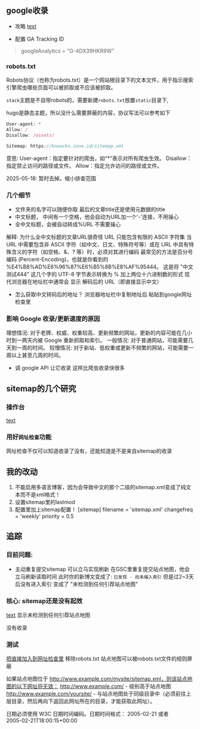 ## google收录

- 攻略 [text](https://blog.sugarin.net/p/google%E6%94%B6%E5%BD%95/)

- 配置 GA Tracking ID
> googleAnalytics = "G-4DX39HKR9W"

### robots.txt

Robots协议（也称为robots.txt）是一个网站根目录下的文本文件，用于指示搜索引擎爬虫哪些页面可以被抓取或不应该被抓取。

`stack`主题是不自带robots的，需要新建`robots.txt`放置`static`目录下, 

hugo是静态主题，所以没什么需要屏蔽的内容，协议写法可以参考如下

```typescript
User-agent: *
Allow: /
Disallow: /assets/

Sitemap: https://knowckx.zone.id/sitemap.xml
```

意思:
User-agent：指定要针对的爬虫，如“*”表示对所有爬虫生效。
Disallow：指定禁止访问的路径或文件。
Allow：指定允许访问的路径或文件。

2025-05-18: 暂时去掉。缩小排查范围

### 几个细节

- 文件夹的名字可以随便你取 最后的文章title还是使用元数据的title
- 中文标题， 中间有一个空格，他会自动为URL加一个'-'连接，不用操心
- 全中文标题，会被自动转成%URL 不需要操心

解释: 为什么全中文标题的文章URL很奇怪
URL 只能包含有限的 ASCII 字符集
当 URL 中需要包含非 ASCII 字符（如中文、日文、特殊符号等）或在 URL 中具有特殊含义的字符（如空格、&、? 等）时，必须对其进行编码
最常见的方法是百分号编码 (Percent-Encoding)，也就是你看到的 %E4%B8%AD%E6%96%87%E6%B5%8B%E8%AF%95444。
这是将 "中文测试444" 这几个字的 UTF-8 字节表示转换为 % 加上两位十六进制数的形式
现代浏览器在地址栏中通常会 显示 解码后的 URL（即直接显示中文）

- 怎么获取中文转码后的地址？
浏览器地址栏中复制地址后 粘贴到google网址检查里

### 影响 Google 收录/更新速度的原因

理想情况: 对于老牌、权威、权重较高、更新频繁的网站，更新的内容可能在几小时到一两天内被 Google 重新抓取和索引。
一般情况: 对于普通网站，可能需要几天到一周的时间。
较慢情况: 对于新站、低权重或更新不频繁的网站，可能需要一周以上甚至几周的时间。


- 调 google API 让它收录
这样比爬虫收录快很多



## sitemap的几个研究

### 操作台
[text](https://search.google.com/search-console?resource_id=https%3A%2F%2Fknowckx.zone.id%2F&hl=zh-CN)




### 用好`网址检查`功能
网址检查不仅可以知道收录了没有，还能知道是不是来自sitemap的收录

## 我的改动
1. 不能启用多语言博客，因为会导致中文的那个二级的sitemap.xml变成了纯文本而不是xml格式！
2. 设置sitemap里的lastmod
3. 配置里加上sitemap配置！
[sitemap]
  filename = 'sitemap.xml'
  changefreq = 'weekly'
  priority = 0.5

## 追踪

### 目前问题:
- 主动重复提交sitemap 可以立马实现刷新
在GSC里重复提交站点地图，他会立马刷新读取时间
此时你的新博文变成了: `已发现 - 尚未编入索引`
但是过2~3天后没有进入索引  变成了 "未检测到任何引荐站点地图"

### 核心: sitemap还是没有起效
[text](https://knowckx.zone.id/p/disabling-fn-ctrl-lenovo-laptops/)  显示未检测到任何引荐站点地图

[](https://knowckx.zone.id/p/seo-test-148/) 没有收录

### 测试
[把直接加入到网址检查里](https://knowckx.zone.id/sitemap.xml)
移除robots.txt 站点地图可以被robots.txt文件的规则屏蔽

如果站点地图位于 http://www.example.com/mysite/sitemap.xml，则该站点地图的以下网址将无效：
http://www.example.com/ - 级别高于站点地图
http://www.example.com/yoursite/ - 与站点地图处于同级目录中（必须前往上层目录，然后再向下返回此网址所在的目录，才能获取此网址）。


日期必须使用 W3C 日期时间编码。日期时间格式：
2005-02-21  或者   
2005-02-21T18:00:15+00:00